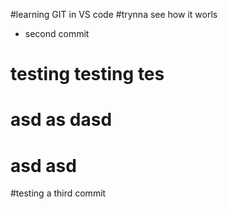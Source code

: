 #learning GIT in VS code
#trynna see how it worls

- second commit
# testing testing tes
# asd as dasd 
# asd asd

#testing a third commit